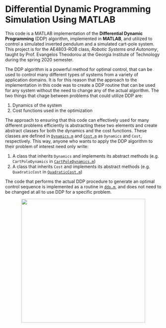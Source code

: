 # Differential Dynamic Programming Simulation Using MATLAB 

This code is a MATLAB implementation of the **Differential Dynamic Programming** (DDP) algorithm, implemented in **MATLAB**, and utilized to control a simulated inverted pendulum and a simulated cart-pole system. This project is for the AE4803-ROB class, *Robotic Systems and Autonomy*, taught by Prof. Evangelos Theodorou at the Georgia Institute of Technology during the spring 2020 semester. 

The DDP algorithm is a powerful method for optimal control, that can be used to control many different types of systems from a variety of application domains. It is for this reason that the approach to the implementation in this code was to create a DDP routine that can be used for any system without the need to change any of the actual algorithm. The two things that chage between problems that could utilize DDP are:

1. Dynamics of the system
2. Cost functions used in the optimization

The approach to ensuring that this code can effectively used for many different problems efficiently is abstracting these two elements and create abstract classes for both the dynamics and the cost functions. These classes are defined in [`Dynamics.m`](src/Dynamics.m) and [`Cost.m`](src/Cost.m) as `Dynamics` and `Cost`, respectively. This way, anyone who wants to apply the DDP algorithm to their problem of interest need only write:

1. A class that inherits `Dynamics` and implements its abstract methods (e.g. `CartPoleDynamics` in [`CartPoleDynamics.m`](src/CartPoleDynamics.m))
2. A class that inherits `Cost` and implements its abstract methods (e.g. `QuadraticCost` in [`QuadraticCost.m`](src/QuadraticCost.m))

The code that performs the actual DDP procedure to generate an optimal control sequence is implemented as a routine in [`ddp.m`](src/ddp.m), and does not need to be changed at all to use DDP for a specific problem.

<p align="center"><img src="cart-pole.gif" width="400" ></p>
